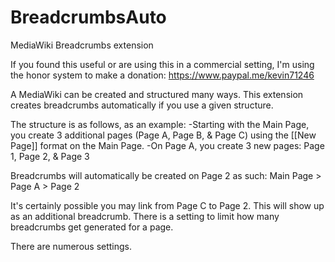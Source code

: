 # BreadcrumbsAuto
MediaWiki Breadcrumbs extension

If you found this useful or are using this in a commercial setting, I'm using the honor system to make a donation: https://www.paypal.me/kevin71246

A MediaWiki can be created and structured many ways.  This extension creates breadcrumbs automatically if you use a given structure.  

The structure is as follows, as an example: 
-Starting with the Main Page, you create 3 additional pages (Page A, Page B, & Page C) using the [[New Page]] format on the Main Page.
-On Page A, you create 3 new pages: Page 1, Page 2, & Page 3

Breadcrumbs will automatically be created on Page 2 as such: 
Main Page > Page A > Page 2

It's certainly possible you may link from Page C to Page 2.  This will show up as an additional breadcrumb.  There is a setting to limit how many breadcrumbs get generated for a page.

There are numerous settings.
